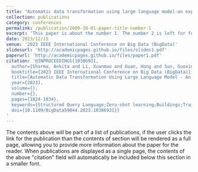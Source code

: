 ```yaml
---
title: "Automatic data transformation using large language model-an experimental study on building energy data"
collection: publications
category: conferences
permalink: /publication/2009-10-01-paper-title-number-1
excerpt: 'This paper is about the number 1. The number 2 is left for future work.'
date: 2023/12/15
venue: '2023 IEEE International Conference on Big Data (BigData)'
slidesurl: 'http://academicpages.github.io/files/slides1.pdf'
paperurl: 'http://academicpages.github.io/files/paper1.pdf'
citation: '@INPROCEEDINGS{10386931,
  author={Sharma, Ankita and Li, Xuanmao and Guan, Hong and Sun, Guoxin and Zhang, Liang and Wang, Lanjun and Wu, Kesheng and Cao, Lei and Zhu, Erkang and Sim, Alexander and Wu, Teresa and Zou, Jia},
  booktitle={2023 IEEE International Conference on Big Data (BigData)}, 
  title={Automatic Data Transformation Using Large Language Model - An Experimental Study on Building Energy Data}, 
  year={2023},
  volume={},
  number={},
  pages={1824-1834},
  keywords={Structured Query Language;Zero-shot learning;Buildings;Training data;Transforms;Data models;Generators;large language model;data transformation;smart building;ChatGPT;Text2SQL},
  doi={10.1109/BigData59044.2023.10386931}}
'
---
```


The contents above will be part of a list of publications, if the user clicks the link for the publication than the contents of section will be rendered as a full page, allowing you to provide more information about the paper for the reader. When publications are displayed as a single page, the contents of the above "citation" field will automatically be included below this section in a smaller font.
